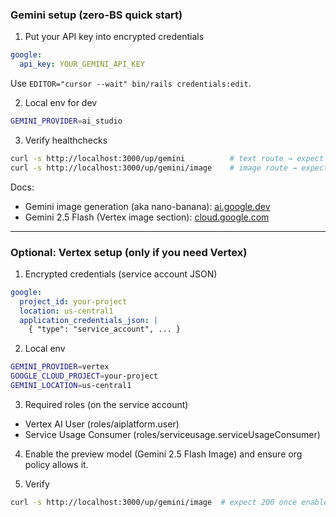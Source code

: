 ### Gemini setup (zero-BS quick start)

1. Put your API key into encrypted credentials

```yaml
google:
  api_key: YOUR_GEMINI_API_KEY
```

Use `EDITOR="cursor --wait" bin/rails credentials:edit`.

2. Local env for dev

```bash
GEMINI_PROVIDER=ai_studio
```

3. Verify healthchecks

```bash
curl -s http://localhost:3000/up/gemini          # text route → expect 200
curl -s http://localhost:3000/up/gemini/image    # image route → expect 200
```

Docs:

- Gemini image generation (aka nano-banana):
  [ai.google.dev](https://ai.google.dev/gemini-api/docs/image-generation)
- Gemini 2.5 Flash (Vertex image section):
  [cloud.google.com](https://cloud.google.com/vertex-ai/generative-ai/docs/models/gemini/2-5-flash#image)

---

### Optional: Vertex setup (only if you need Vertex)

1. Encrypted credentials (service account JSON)

```yaml
google:
  project_id: your-project
  location: us-central1
  application_credentials_json: |
    { "type": "service_account", ... }
```

2. Local env

```bash
GEMINI_PROVIDER=vertex
GOOGLE_CLOUD_PROJECT=your-project
GEMINI_LOCATION=us-central1
```

3. Required roles (on the service account)

- Vertex AI User (roles/aiplatform.user)
- Service Usage Consumer (roles/serviceusage.serviceUsageConsumer)

4. Enable the preview model (Gemini 2.5 Flash Image) and ensure org policy allows it.

5. Verify

```bash
curl -s http://localhost:3000/up/gemini/image  # expect 200 once enabled
```
